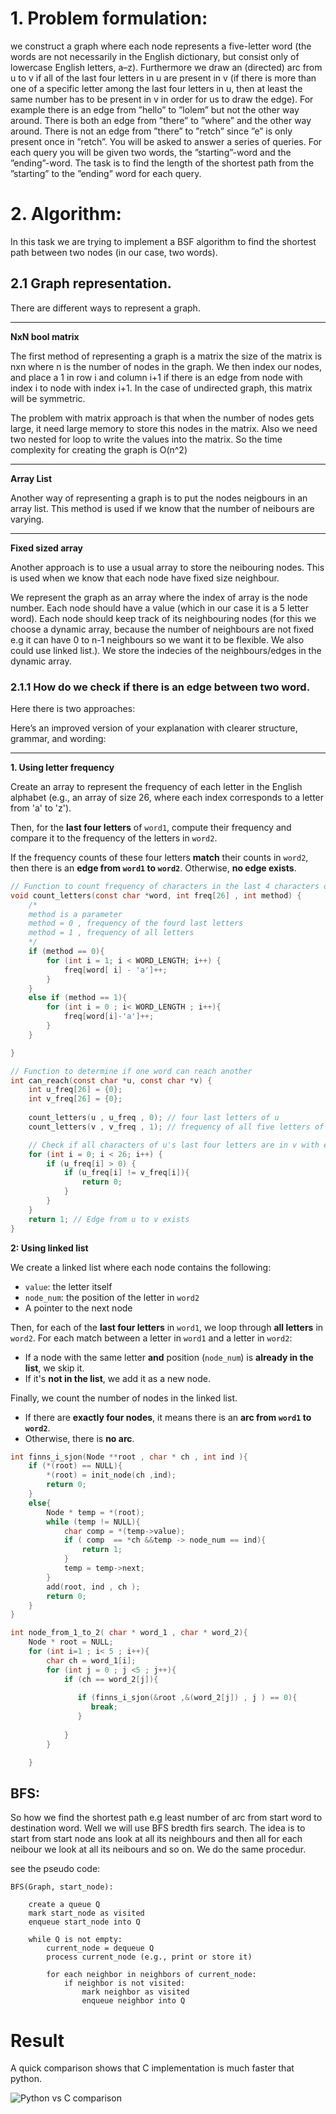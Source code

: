 
# 1. Problem formulation: 
we construct a graph where each node represents a five-letter word (the words are not necessarily in the English
dictionary, but consist only of lowercase English letters, a–z). Furthermore we draw an (directed) arc from u to v if all
of the last four letters in u are present in v (if there is more than one of a specific letter among the last four letters in
u, then at least the same number has to be present in v in order for us to draw the edge). For example there is an edge
from ”hello” to ”lolem” but not the other way around. There is both an edge from ”there” to ”where” and the other
way around. There is not an edge from ”there” to ”retch” since ”e” is only present once in ”retch”.
You will be asked to answer a series of queries. For each query you will be given two words, the ”starting”-word
and the ”ending”-word. The task is to find the length of the shortest path from the ”starting” to the ”ending” word for
each query.


# 2. Algorithm: 
In this task we are trying to implement a BSF algorithm to find the shortest path between two nodes (in our case, two words). 

## 2.1 Graph representation.


There are different ways to represent a graph. 

___

**NxN bool matrix**

The first method of representing a graph is a matrix the size of the matrix is nxn where n is the number of nodes in the graph. We then index our nodes, and place a 1 in row i and column i+1 if there is an edge from node with index i to node with index i+1. In the case of undirected graph, this matrix will be symmetric. 

The problem with matrix approach is that when the number of nodes gets large, it need large memory to store this nodes in the matrix. Also we need two nested for loop to write the values into the matrix. So the time complexity for creating the graph is O(n^2)
___

**Array List**

Another way of representing a graph is to put the nodes neigbours in an array list. This method is used if we know that the number of neibours are varying. 

___
**Fixed sized array**

Another approach is to use a usual array to store the neibouring nodes. This is used when we know that each node have fixed size neighbour. 


We represent the graph as an array where the index of array is the node number. 
Each node should have a value (which in our case it is a 5 letter word). Each node should keep track of its neighbouring nodes (for this we choose a dynamic array,  because the number of neighbours are not fixed e.g it can have 0 to n-1 neighbours so we want it to be flexible. We also could use linked list.). We store the indecies of the neighbours/edges in the dynamic array.  


### 2.1.1 How do we check if there is an edge between two word. 
Here there is two approaches: 

Here’s an improved version of your explanation with clearer structure, grammar, and wording:

---

**1. Using letter frequency**

Create an array to represent the frequency of each letter in the English alphabet (e.g., an array of size 26, where each index corresponds to a letter from 'a' to 'z').

Then, for the **last four letters** of `word1`, compute their frequency and compare it to the frequency of the letters in `word2`.

If the frequency counts of these four letters **match** their counts in `word2`, then there is an **edge from `word1` to `word2`**.
Otherwise, **no edge exists**.


```c
// Function to count frequency of characters in the last 4 characters of a word
void count_letters(const char *word, int freq[26] , int method) {
    /*
    method is a parameter 
    method = 0 , frequency of the fourd last letters
    method = 1 , frequency of all letters
    */
    if (method == 0){
        for (int i = 1; i < WORD_LENGTH; i++) {
            freq[word[ i] - 'a']++;
        }
    }
    else if (method == 1){
        for (int i = 0 ; i< WORD_LENGTH ; i++){
            freq[word[i]-'a']++;
        }
    }

}

// Function to determine if one word can reach another
int can_reach(const char *u, const char *v) {
    int u_freq[26] = {0};
    int v_freq[26] = {0};
    
    count_letters(u , u_freq , 0); // four last letters of u 
    count_letters(v , v_freq , 1); // frequency of all five letters of v

    // Check if all characters of u's last four letters are in v with equal or greater frequency
    for (int i = 0; i < 26; i++) {
        if (u_freq[i] > 0) {
            if (u_freq[i] != v_freq[i]){
                return 0;
            }
        }
    }
    return 1; // Edge from u to v exists
}
```


**2: Using linked list**

We create a linked list where each node contains the following:

* `value`: the letter itself
* `node_num`: the position of the letter in `word2`
* A pointer to the next node

Then, for each of the **last four letters** in `word1`, we loop through **all letters** in `word2`. For each match between a letter in `word1` and a letter in `word2`:

* If a node with the same letter **and** position (`node_num`) is **already in the list**, we skip it.
* If it's **not in the list**, we add it as a new node.

Finally, we count the number of nodes in the linked list.

* If there are **exactly four nodes**, it means there is an **arc from `word1` to `word2`**.
* Otherwise, there is **no arc**.

```c
int finns_i_sjon(Node **root , char * ch , int ind ){
    if (*(root) == NULL){
        *(root) = init_node(ch ,ind);
        return 0;
    }
    else{
        Node * temp = *(root); 
        while (temp != NULL){
            char comp = *(temp->value);
            if ( comp  == *ch &&temp -> node_num == ind){
                return 1;
            }
            temp = temp->next;
        }
        add(root, ind , ch );
        return 0;
    }
}

int node_from_1_to_2( char * word_1 , char * word_2){
    Node * root = NULL;
    for (int i=1 ; i< 5 ; i++){
        char ch = word_1[i];
        for (int j = 0 ; j <5 ; j++){
            if (ch == word_2[j]){
 
               if (finns_i_sjon(&root ,&(word_2[j]) , j ) == 0){
                  break;
               }
                
            }
        }

    }


```

## BFS: 
So how we find the shortest path e.g least number of arc from start word to destination word. Well we will use BFS bredth firs search. The idea is to start from start node ans look at all its neighbours and then all  for each neibour we look at all its neibours and so on. We do the same procedur.

see the pseudo code: 

```
BFS(Graph, start_node):

    create a queue Q
    mark start_node as visited
    enqueue start_node into Q

    while Q is not empty:
        current_node = dequeue Q
        process current_node (e.g., print or store it)

        for each neighbor in neighbors of current_node:
            if neighbor is not visited:
                mark neighbor as visited
                enqueue neighbor into Q
```

# Result
A quick comparison shows that C implementation is much faster that python. 

![Python vs C comparison](python_vs_c.png)
